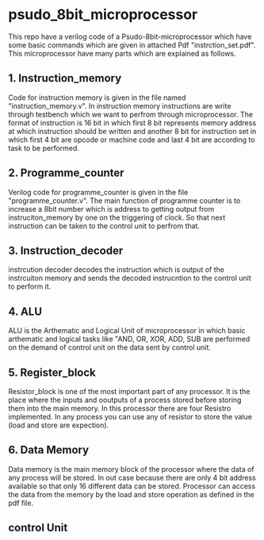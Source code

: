 # psudo_8bit_microprocessor
This repo have a verilog code of a Psudo-8bit-microprocessor which have some basic commands which are given in attached Pdf "instrction_set.pdf".
This microprocessor have many parts which are explained as follows.
## 1. Instruction_memory
Code for instruction memory is given in the file named "instruction_memory.v". In instruction memory instructions are write through testbench which we want to perfrom through microprocessor. The format of instruction is 16 bit in which first 8 bit represents memory address at which instruction should be written and another 8 bit for instruction set in which first 4 bit are opcode or machine code and last 4 bit are according to task to be performed.
## 2. Programme_counter
Verilog code for programme_counter is given in the file "programme_counter.v". The main function of programme counter is to increase a 8bit number which is address to getting output from instruciton_memory by one on the triggering of clock. So that next instruction can be taken to the control unit to perfrom that.
## 3. Instruction_decoder
instrcution decoder decodes the instruction which is output of the instrcuiton memory and sends the decoded instrucntion to the control unit to perform it.
## 4. ALU
ALU is the Arthematic and Logical Unit of microprocessor in which basic arthematic and logical tasks like "AND, OR, XOR, ADD, SUB are performed on the demand of control unit on the data sent by control unit.
## 5. Register_block
Resistor_block is one of the most important part of any processor. It is the place where the inputs and ooutputs of a process stored before storing them into the main memory. In this processor there are four Resistro implemented. In any process you can use any of resistor to store the value (load and store are expection).
## 6. Data Memory
Data memory is the main memory block of the processor where the data of any process will be stored. In out case because there are only 4 bit address available so that only 16 different data can be stored. Processor can access the data from the memory by the load and store operation as defined in the pdf file.
## control Unit

